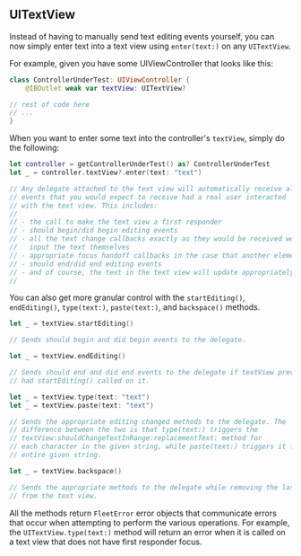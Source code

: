 ## UITextView

Instead of having to manually send text editing events yourself, you can now simply enter text into a text view using `enter(text:)` on any `UITextView`.

For example, given you have some UIViewController that looks like this:
```swift
class ControllerUnderTest: UIViewController {
	@IBOutlet weak var textView: UITextView?

// rest of code here
// ...
}
```
When you want to enter some text into the controller's `textView`, simply do the following:

```swift
let controller = getControllerUnderTest() as? ControllerUnderTest
let _ = controller.textView?.enter(text: "text")

// Any delegate attached to the text view will automatically receive all
// events that you would expect to receive had a real user interacted
// with the text view. This includes:
//
// - the call to make the text view a first responder
// - should begin/did begin editing events
// - all the text change callbacks exactly as they would be received were a user to actually
//   input the text themselves
// - appropriate focus handoff callbacks in the case that another element had focus
// - should end/did end editing events
// - and of course, the text in the text view will update appropriately
//
```

You can also get more granular control with the `startEditing()`, `endEditing()`, `type(text:)`, `paste(text:)`, and `backspace()` methods.

```swift
let _ = textView.startEditing()

// Sends should begin and did begin events to the delegate.
```

```swift
let _ = textView.endEditing()

// Sends should end and did end events to the delegate if textView previously
// had startEditing() called on it.
```

```swift
let _ = textView.type(text: "text")
let _ = textView.paste(text: "text")

// Sends the appropriate editing changed methods to the delegate. The
// difference between the two is that type(text:) triggers the
// textView:shouldChangeTextInRange:replacementText: method for
// each character in the given string, while paste(text:) triggers it for the
// entire given string.
```

```swift
let _ = textView.backspace()

// Sends the appropriate methods to the delegate while removing the last character of content
// from the text view.
```

All the methods return `FleetError` error objects that communicate errors that occur when attempting to perform
the various operations. For example, the `UITextView.type(text:)` method will return an error when it is called
on a text view that does not have first responder focus.
